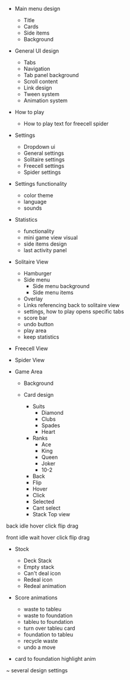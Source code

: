 
- Main menu design
  - Title
  - Cards
  - Side items
  - Background

- General UI design
  - Tabs
  - Navigation
  - Tab panel background
  - Scroll content
  - Link design
  - Tween system
  - Animation system

- How to play
  - How to play text for freecell spider


- Settings
  - Dropdown ui
  - General settings
  - Solitaire settings
  - Freecell settings
  - Spider settings


- Settings functionality
  - color theme
  - language
  - sounds 

- Statistics
  - functionality
  - mini game view visual
  - side items design
  - last activity panel


- Solitaire View

  - Hamburger
  - Side menu
    - Side menu background
    - Side menu items
  - Overlay
  - Links referencing back to solitaire view
  - settings, how to play opens specific tabs
  - score bar
  - undo button
  - play area
  - keep statistics

- Freecell View
- Spider View


- Game Area
 
  - Background
  
  - Card design
    - Suits
      - Diamond
      - Clubs
      - Spades
      - Heart
    - Ranks
      - Ace
      - King
      - Queen
      - Joker
      - 10-2
    - Back
    - Flip
    - Hover
    - Click
    - Selected
    - Cant select
    - Stack Top view

back
  idle
  hover
  click
  flip
  drag

front
  idle
  wait
  hover
  click
  flip
  drag

  
  - Stock
    - Deck Stack
    - Empty stack
    - Can't deal icon
    - Redeal icon
    - Redeal animation
  
  - Score animations
    - waste to tableu
    - waste to foundation
    - tableu to foundation
    - turn over tableu card
    - foundation to tableu
    - recycle waste
    - undo a move
  
  - card to foundation highlight anim
 
~ several design settings



